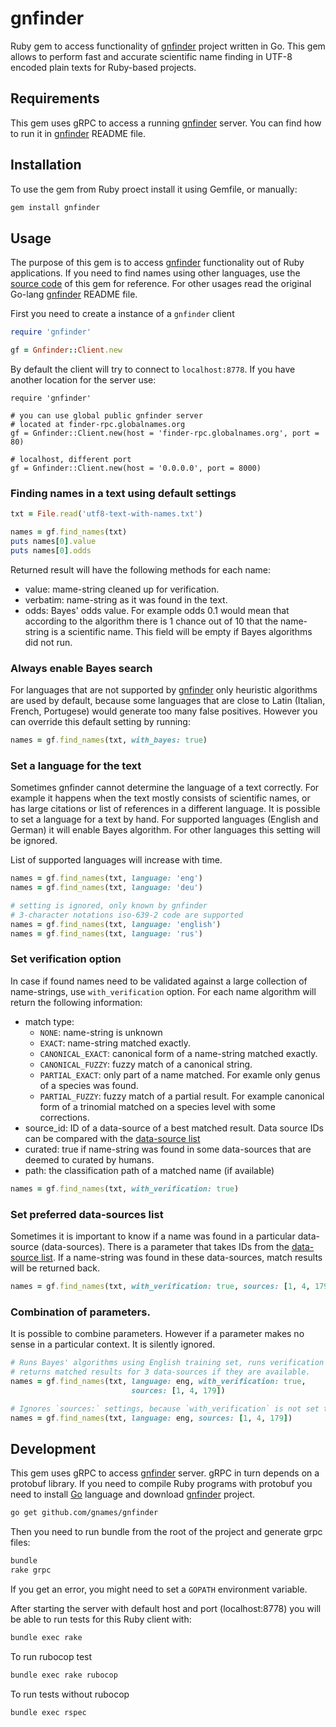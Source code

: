 # gnfinder

Ruby gem to access functionality of [gnfinder] project written in Go. This gem
allows to perform fast and accurate scientific name finding in UTF-8 encoded
plain texts for Ruby-based projects.


## Requirements

This gem uses gRPC to access a running [gnfinder] server. You can find how
to run it in [gnfinder] README file.

## Installation

To use the gem from Ruby proect install it using Gemfile, or manually:

```bash
gem install gnfinder
```

## Usage

The purpose of this gem is to access [gnfinder] functionality out of Ruby
applications. If you need to find names using other languages, use the
[source code][client] of this gem for reference. For other usages read
the original Go-lang [gnfinder] README file.

First you need to create a instance of a `gnfinder` client

```ruby
require 'gnfinder'

gf = Gnfinder::Client.new
```

By default the client will try to connect to `localhost:8778`. If you
have another location for the server use:



```
require 'gnfinder'

# you can use global public gnfinder server
# located at finder-rpc.globalnames.org
gf = Gnfinder::Client.new(host = 'finder-rpc.globalnames.org', port = 80)

# localhost, different port
gf = Gnfinder::Client.new(host = '0.0.0.0', port = 8000)
```

### Finding names in a text using default settings

```ruby
txt = File.read('utf8-text-with-names.txt')

names = gf.find_names(txt)
puts names[0].value
puts names[0].odds
```

Returned result will have the following methods for each name:

  * value: mame-string cleaned up for verification.
  * verbatim: name-string as it was found in the text.
  * odds: Bayes' odds value. For example odds 0.1 would mean that according to
    the algorithm there is 1 chance out of 10 that the name-string is
    a scientific name. This field will be empty if Bayes algorithms did not run.

### Always enable Bayes search

For languages that are not supported by [gnfinder] only heuristic algorithms
are used by default, because some languages that are close to Latin (Italian,
French, Portugese) would generate too many false positives. However you can
override this default setting by running:

```ruby
names = gf.find_names(txt, with_bayes: true)
```

### Set a language for the text

Sometimes gnfinder cannot determine the language of a text correctly. For
example it happens when the text mostly consists of scientific names, or has
large citations or list of references in a different language. It is possible
to set a language for a text by hand. For supported languages
(English and German) it will enable Bayes algorithm. For other languages
this setting will be ignored.

List of supported languages will increase with time.

```ruby
names = gf.find_names(txt, language: 'eng')
names = gf.find_names(txt, language: 'deu')

# setting is ignored, only known by gnfinder
# 3-character notations iso-639-2 code are supported
names = gf.find_names(txt, language: 'english')
names = gf.find_names(txt, language: 'rus')
```

### Set verification option

In case if found names need to be validated against a large collection of
name-strings, use `with_verification` option. For each name algorithm will
return the following information:

  * match type:
    -	``NONE``: name-string is unknown
    - ``EXACT``: name-string matched exactly.
    - ``CANONICAL_EXACT``: canonical form of a name-string matched exactly.
    - ``CANONICAL_FUZZY``: fuzzy match of a canonical string.
    - ``PARTIAL_EXACT``: only part of a name matched. For examle only genus of a
      species was found.
    - ``PARTIAL_FUZZY``: fuzzy match of a partial result. For example canonical
      form of a trinomial matched on a species level with some corrections.
  * source_id: ID of a data-source of a best matched result. Data source IDs
    can be compared with the [data-source list]
  * curated: true if name-string was found in some data-sources that are
    deemed to curated by humans.
  * path: the classification path of a matched name (if available)

```ruby
names = gf.find_names(txt, with_verification: true)
```

### Set preferred data-sources list

Sometimes it is important to know if a name was found in a particular
data-source (data-sources). There is a parameter that takes IDs from the
[data-source list]. If a name-string was found in these data-sources, match
results will be returned back.

```ruby
names = gf.find_names(txt, with_verification: true, sources: [1, 4, 179])
```
### Combination of parameters.

It is possible to combine parameters. However if a parameter makes no sense in
a particular context. It is silently ignored.

```ruby
# Runs Bayes' algorithms using English training set, runs verification and
# returns matched results for 3 data-sources if they are available.
names = gf.find_names(txt, language: eng, with_verification: true,
                           sources: [1, 4, 179])

# Ignores `sources:` settings, because `with_verification` is not set to `true`
names = gf.find_names(txt, language: eng, sources: [1, 4, 179])
```

## Development

This gem uses gRPC to access [gnfinder] server. gRPC in turn depends on a
protobuf library. If you need to compile Ruby programs with protobuf you need
to install [Go] language and download [gnfinder] project.

```bash
go get github.com/gnames/gnfinder
```
Then you need to run bundle from the root of the project and generate
grpc files:

```bash
bundle
rake grpc
```

If you get an error, you might need to set a ``GOPATH`` environment variable.

After starting the server with default host and port (localhost:8778) you will
be able to run tests for this Ruby client with:

```bash
bundle exec rake
```

To run rubocop test

```bash
bundle exec rake rubocop
```

To run tests without rubocop
```bash
bundle exec rspec
```

[gnfinder]: https://github.com/gnames/gnfinder
[gnfinder recent release]: https://github.com/gnames/gnfinder/releases
[Go]: https://golang.org/doc/install
[client]: https://github.com/GlobalNamesArchitecture/gnfinder/blob/master/lib/gnfinder/client.rb
[data-source list]: http://index.globalnames.org/datasource

